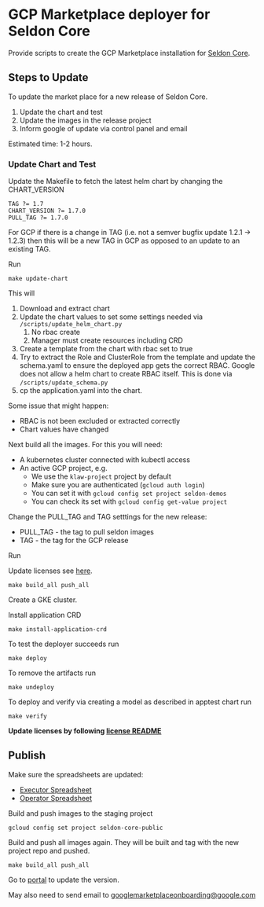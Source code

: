 # GCP Marketplace deployer for Seldon Core

Provide scripts to create the GCP Marketplace installation for [Seldon Core](https://github.com/SeldonIO/seldon-core).

## Steps to Update

To update the market place for a new release of Seldon Core.

 1. Update the chart and test
 1. Update the images in the release project
 1. Inform google of update via control panel and email

Estimated time: 1-2 hours.

### Update Chart and Test

Update the Makefile to fetch the latest helm chart by changing the CHART_VERSION

```
TAG ?= 1.7
CHART_VERSION ?= 1.7.0
PULL_TAG ?= 1.7.0
```

For GCP if there is a change in TAG (i.e. not a semver bugfix update 1.2.1 -> 1.2.3) then this will be a new TAG in GCP as opposed to an update to an existing TAG.


Run

```
make update-chart
```

This will

 1. Download and extract chart
 1. Update the chart values to set some settings needed via `/scripts/update_helm_chart.py`
     1. No rbac create
     1. Manager must create resources including CRD
 1. Create a template from the chart with rbac set to true
 1. Try to extract the Role and ClusterRole from the template and update the schema.yaml to ensure the deployed app gets the correct RBAC. Google does not allow a helm chart to create RBAC itself. This is done via `/scripts/update_schema.py`
 1. cp the application.yaml into the chart.

Some issue that might happen:

  * RBAC is not been excluded or extracted correctly
  * Chart values have changed


Next build all the images. For this you will need:

 * A kubernetes cluster connected with kubectl access
 * An active GCP project, e.g.
   * We use the `klaw-project` project by default
   * Make sure you are authenticated (`gcloud auth login`)
   * You can set it with `gcloud config set project seldon-demos`
   * You can check its set with `gcloud config get-value project`


Change the PULL_TAG and TAG setttings for the new release:

  * PULL_TAG - the tag to pull seldon images
  * TAG - the tag for the GCP release

Run

Update licenses see [here](licenses/README.md).

```
make build_all push_all
```

Create a GKE cluster.

Install application CRD

```
make install-application-crd
```

To test the deployer succeeds run

```
make deploy
```

To remove the artifacts run

```
make undeploy
```

To deploy and verify via creating a model as described in apptest chart run

```
make verify
```

**Update licenses by following [license README](./licenses/README.md)**

## Publish

Make sure the spreadsheets are updated:

* [Executor Spreadsheet](https://docs.google.com/spreadsheets/d/1RFG4TqzipdV8GTpWl8O3lZfc7uvb2h3jftcBL62knrE/edit#gid=1834865489)
* [Operator Spreadsheet](https://docs.google.com/spreadsheets/d/1aRZotyw9rqdMafUhh8_YrSA7uXQyvygGP9wtFD1C1zI/edit#gid=213073333)

Build and push images to the staging project

```
gcloud config set project seldon-core-public
```

Build and push all images again. They will be built and tag with the new project repo and pushed.

```
make build_all push_all
```

Go to [portal](https://console.cloud.google.com/partner/editor/seldon-portal/seldon-core?project=seldon-portal&folder&organizationId=156002945562) to update the version.

May also need to send email to googlemarketplaceonboarding@google.com

